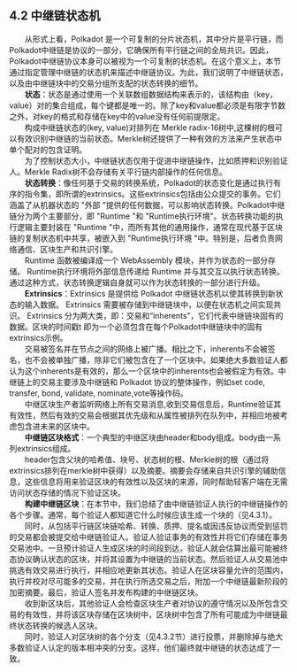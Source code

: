 ## 4.2 中继链状态机
&emsp;&emsp;从形式上看，Polkadot 是一个可复制的分片状态机，其中分片是平行链，而 Polkadot中继链是协议的一部分，它确保所有平行链之间的全局共识。因此，Polkadot中继链协议本身可以被视为一个可复制的状态机。在这个意义上，本节通过指定管理中继链的状态机来描述中继链协议。为此，我们说明了中继链状态，以及由中继链块中的交易分组所支配的状态转换的细节。  
&emsp;&emsp;**状态**：状态是通过使用一个关联数组数据结构来表示的，该结构由（key，value）对的集合组成，每个键都是唯一的。除了key和value都必须是有限字节数之外，对key的格式和存储在key中的value没有任何前提限定。  
&emsp;&emsp;构成中继链状态的(key, value)对排列在 Merkle radix-16树中,这棵树的根可以有效识别中继链的当前状态。Merkle树还提供了一种有效的方法来产生状态中单个配对的包含证明。  
&emsp;&emsp;为了控制状态大小，中继链状态仅用于促进中继链操作，比如质押和识别验证人。Merkle Radix树不会存储有关平行链内部操作的任何信息。  
&emsp;&emsp;**状态转换**：像任何基于交易的转换系统，Polkadot的状态变化是通过执行有序的指令集，即所谓的extrinsics。这些extrinsics包括由公众提交的事务。它们涵盖了从机器状态的 "外部 "提供的任何数据，可以影响状态转换。Polkadot中继链分为两个主要部分，即 "Runtime "和 "Runtime执行环境"。状态转换功能的执行逻辑主要封装在 "Runtime "中，而所有其他的通用操作，通常在现代基于区块链的复制状态机中共享，被嵌入到 "Runtime执行环境 "中。特别是，后者负责网络通信、区块生产和共识引擎。  
&emsp;&emsp;Runtime 函数被编译成一个 WebAssembly 模块，并作为状态的一部分存储。 Runtime执行环境将外部信息传递给 Runtime 并与其交互以执行状态转换。通过这种方式，状态转换逻辑自身就可以作为状态转换的一部分进行升级。  
&emsp;&emsp;**Extrinsics**：Extrinsics 是提供给 Polkadot 中继链状态机以使其转换到新状态的输入数据。 Extrinsics 需要被存储到中继链块中，以便在状态机之间实现共识。 Extrinsics 分为两大类，即：交易和“inherents”，它们代表中继链块固有的数据。区块的时间戳t 即为一个必须包含在每个Polkadot中继链块中的固有extrinsics示例。  
&emsp;&emsp;交易被签名并在节点之间的网络上被广播。相比之下，inherents不会被签名，也不会被单独广播，除非它们被包含在了一个区块中。如果绝大多数验证人都认为这个inherents是有效的，那么一个区块中的inherents也会被假定为有效。中继链上的交易主要涉及中继链和 Polkadot 协议的整体操作，例如set code, transfer, bond, validate, nominate,vote等操作码。  
&emsp;&emsp;中继区块生产者监听网络上所有交易消息,收到交易信息后，Runtime验证其有效性，然后有效的交易会根据其优先级和从属性被排列在队列中，并相应地被考虑包含进未来的区块中。  
&emsp;&emsp;**中继链区块格式**：一个典型的中继区块由header和body组成。body由一系列extrinsics组成。  
&emsp;&emsp;header包含父块的哈希值、块号、状态树的根、Merkle树的根（通过将extrinsics排列在merkle树中获得）以及摘要。摘要会存储来自共识引擎的辅助信息，这些信息将用来验证区块的有效性以及区块的来源，同时帮助轻客户端在无需访问状态存储的情况下验证区块。  
&emsp;&emsp;**构建中继链区块**：在本节中，我们总结了由中继链验证人执行的中继链操作的各个步骤。通常，每个验证人都知道它什么时候应该生成一个块的（见4.3.1）。  
&emsp;&emsp;同时，从包括平行链区块链哈希、转换、质押、提名或因违反协议而受到惩罚的交易都会被提交给中继链验证人。验证人验证事务的有效性并将它们存储在事务交易池中。一旦预计验证人生成区块的时间段到达，验证人就会估算出最可能被终态协议确认状态的区块，并将其设置为中继链的当前状态。然后验证人从交易池中挑选有效交易进行执行，并相应地更新其状态。验证人在区块容量允许的范围内，执行并校对尽可能多的交易，并在执行所选交易之后，附加一个中继链最新阶段的加密摘要。最后，验证人签名并发布构建的中继链区块。  
&emsp;&emsp;收到新区块后，其他验证人会检查区块生产者对协议的遵守情况以及所包含交易的有效性，并将该区块存储在区块树中，区块树中包含了所有可能成为中继链最终状态转换的候选人区块。  
&emsp;&emsp;同时，验证人对区块树的各个分支（见4.3.2节）进行投票，并删除掉与绝大多数验证人认定的版本相冲突的分支。这样，他们最终就中继链的状态达成了一致。  
